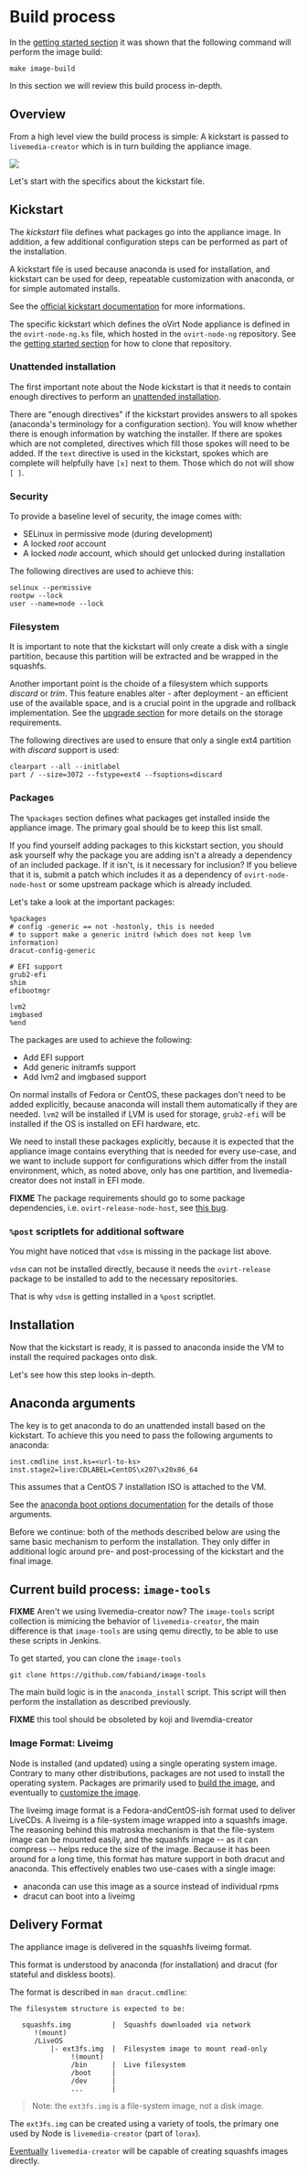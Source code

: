 # Build process

In the [getting started section](getting-started.md) it was shown that the
following command will perform the image build:

    make image-build

In this section we will review this build process in-depth.

## Overview

From a high level view the build process is simple: A kickstart is passed
to `livemedia-creator` which is in turn building the appliance image.

![](imgs/build-flow.dot.png)

Let's start with the specifics about the kickstart file.


## Kickstart
The _kickstart_ file defines what packages go into the appliance image. In
addition, a few additional configuration steps can be performed as part of the
installation.

A kickstart file is used because anaconda is used for installation, and
kickstart can be used for deep, repeatable customization with anaconda, or
for simple automated installs.

See the [official kickstart documentation](https://github.com/rhinstaller/pykickstart/blob/master/docs/kickstart-docs.rst)
for more informations.

The specific kickstart which defines the oVirt Node appliance is defined in the
`ovirt-node-ng.ks` file, which hosted in the `ovirt-node-ng` repository.
See the [getting started section](getting-started.md) for how to clone that
repository.

### Unattended installation
The first important note about the Node kickstart is that it needs to contain
enough directives to perform an [unattended installation](https://github.com/rhinstaller/pykickstart/blob/master/docs/kickstart-docs.rst#creating-the-kickstart-file).

There are "enough directives" if the kickstart provides answers to all spokes
(anaconda's terminology for a configuration section). You will know whether
there is enough information by watching the installer. If there are spokes
which are not completed, directives which fill those spokes will need to be
added. If the `text` directive is used in the kickstart, spokes which are
complete will helpfully have `[x]` next to them. Those which do not will show
`[ ]`.

### Security
To provide a baseline level of security, the image comes with:

+ SELinux in permissive mode (during development)
+ A locked _root_ account
+ A locked _node_ account, which should get unlocked during installation

The following directives are used to achieve this:

    selinux --permissive
    rootpw --lock
    user --name=node --lock

### Filesystem
It is important to note that the kickstart will only create a disk with a
single partition, because this partition will be extracted and be wrapped
in the squashfs.

Another important point is the choide of a filesystem which supports _discard_
or _trim_. This feature enables alter - after deployment - an efficient use of
the available space, and is a crucial point in the upgrade and rollback
implementation. See the [upgrade section](upgrade.md) for more details on
the storage requirements.

The following directives are used to ensure that only a single ext4 partition
with _discard_ support is used:

    clearpart --all --initlabel
    part / --size=3072 --fstype=ext4 --fsoptions=discard

### Packages
The `%packages` section defines what packages get installed inside the
appliance image.
The primary goal should be to keep this list small.

If you find yourself adding packages to this kickstart section, you should ask
yourself why the package you are adding isn't a already a dependency of an
included package. If it isn't, is it necessary for inclusion? If you believe
that it is, submit a patch which includes it as a dependency of
`ovirt-node-node-host` or some upstream package which is already included.

Let's take a look at the important packages:
    
    %packages
    # config -generic == not -hostonly, this is needed
    # to support make a generic initrd (which does not keep lvm information)
    dracut-config-generic
    
    # EFI support
    grub2-efi
    shim
    efibootmgr

    lvm2
    imgbased
    %end

The packages are used to achieve the following:

+ Add EFI support
+ Add generic initramfs support
+ Add lvm2 and imgbased support

On normal installs of Fedora or CentOS, these packages don't need to be added
explicitly, because anaconda will install them automatically if they are
needed.
`lvm2` will be installed if LVM is used for storage, `grub2-efi` will be
installed if the OS is installed on EFI hardware, etc.

We need to install these packages explicitly, because it is expected that the
appliance image contains everything that is needed for every use-case, and we
want to include support for configurations which differ from the install
environment, which, as noted above, only has one partition, and
livemedia-creator does not install in EFI mode.

**FIXME** The package requirements should go to some package dependencies,
i.e. `ovirt-release-node-host`, see [this bug](https://bugzilla.redhat.com/show_bug.cgi?id=1285024).

### `%post` scriptlets for additional software

You might have noticed that `vdsm` is missing in the package list above.

`vdsm` can not be installed directly, because it needs the `ovirt-release`
package to be installed to add to the necessary repositories.

That is why `vdsm` is getting installed in a `%post` scriptlet.

## Installation

Now that the kickstart is ready, it is passed to anaconda inside the VM to
install the required packages onto disk.

Let's see how this step looks in-depth.

## Anaconda arguments

The key is to get anaconda to do an unattended install based on the kickstart.
To achieve this you need to pass the following arguments to anaconda:

    inst.cmdline inst.ks=<url-to-ks> inst.stage2=live:CDLABEL=CentOS\x207\x20x86_64

This assumes that a CentOS 7 installation ISO is attached to the VM.

See the [anaconda boot options documentation](https://github.com/rhinstaller/anaconda/blob/master/docs/boot-options.rst)
for the details of those arguments.


Before we continue: both of the methods described below are using the same
basic mechanism to perform the installation. They only differ in additional
logic around pre- and post-processing of the kickstart and the final image.

## Current build process: `image-tools`

**FIXME** Aren't we using livemedia-creator now?
The `image-tools` script collection is mimicing the behavior of
`livemedia-creator`, the main difference is that `image-tools` are using
qemu directly, to be able to use these scripts in Jenkins.

To get started, you can clone the `image-tools`

    git clone https://github.com/fabiand/image-tools

The main build logic is in the `anaconda_install` script.
This script will then perform the installation as described previously.

**FIXME** this tool should be obsoleted by koji and livemdia-creator


### Image Format: Liveimg

Node is installed (and updated) using a single operating system image.
Contrary to many other distributions, packages are not used to install the
operating system. Packages are primarily used to [build the image](build.md),
and eventually to [customize the image](impl.md).

The liveimg image format is a Fedora-andCentOS-ish format used to deliver
LiveCDs. A liveimg is a file-system image wrapped into a squashfs image.
The reasoning behind this matroska mechanism is that the file-system image
can be mounted easily, and the squashfs image -- as it can compress --
helps reduce the size of the image. Because it has been around for a long time,
this format has mature support in both dracut and anaconda.
This effectively enables two use-cases with a single image:

* anaconda can use this image as a source instead of individual rpms
* dracut can boot into a liveimg


## Delivery Format

The appliance image is delivered in the squashfs liveimg format.

This format is understood by anaconda (for installation) and dracut (for
stateful and diskless boots).

The format is described in `man dracut.cmdline`:

    The filesystem structure is expected to be:

       squashfs.img          |  Squashfs downloaded via network
          !(mount)
          /LiveOS
              |- ext3fs.img  |  Filesystem image to mount read-only
                   !(mount)
                   /bin      |  Live filesystem
                   /boot     |
                   /dev      |
                   ...       |

> Note: the `ext3fs.img` is a file-system image, not a disk image.

The `ext3fs.img` can be created using a variety of tools, the primary one used
by Node is `livemedia-creator` (part of `lorax`).

[Eventually](https://bugzilla.redhat.com/show_bug.cgi?id=1282496)
`livemedia-creator` will be capable of creating squashfs images directly.
